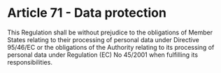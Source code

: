 # Article 71 - Data protection


This Regulation shall be without prejudice to the obligations of Member States relating to their processing of personal data under Directive 95/46/EC or the obligations of the Authority relating to its processing of personal data under Regulation (EC) No 45/2001 when fulfilling its responsibilities.
